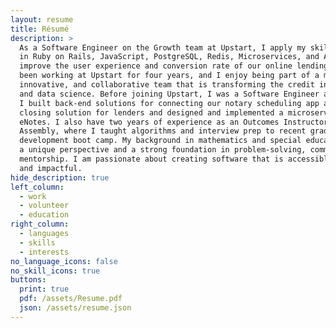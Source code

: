 ```yaml
---
layout: resume
title: Résumé
description: >
  As a Software Engineer on the Growth team at Upstart, I apply my skills and knowledge
  in Ruby on Rails, JavaScript, PostgreSQL, Redis, Microservices, and A/B Testing to
  improve the user experience and conversion rate of our online lending platform. I have
  been working at Upstart for four years, and I enjoy being part of a mission-driven,
  innovative, and collaborative team that is transforming the credit industry with AI
  and data science. Before joining Upstart, I was a Software Engineer at Snapdocs, where
  I built back-end solutions for connecting our notary scheduling app and our digital
  closing solution for lenders and designed and implemented a microservice for storing
  eNotes. I also have two years of experience as an Outcomes Instructor at General
  Assembly, where I taught algorithms and interview prep to recent graduates of the web
  development boot camp. My background in mathematics and special education has given me
  a unique perspective and a strong foundation in problem-solving, communication, and
  mentorship. I am passionate about creating software that is accessible, user-friendly,
  and impactful.
hide_description: true
left_column:
  - work
  - volunteer
  - education
right_column:
  - languages
  - skills
  - interests
no_language_icons: false
no_skill_icons: true
buttons:
  print: true
  pdf: /assets/Resume.pdf
  json: /assets/resume.json
---
```


